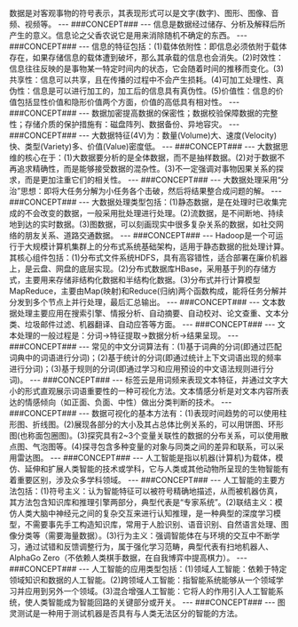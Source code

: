 数据是对客观事物的符号表示，其表现形式可以是文字(数字)、图形、图像、音频、视频等。
--- ###CONCEPT### ---
信息是数据经过储存、分析及解释后所产生的意义。信息论之父香农说它是用来消除随机不确定的东西。
--- ###CONCEPT### ---
信息的特征包括：(1)载体依附性：即信息必须依附于载体存在，如果存储信息的载体遭到破坏，那么其承载的信息也会消失。(2)时效性：信息往往反映的是事物某一特定时间内的状态，它会随着时间的推移而变化。(3)共享性：信息可以共享，且在传播的过程中不会产生损耗。(4)可加工处理性、真伪性：信息是可以进行加工的，加工后的信息具有真伪性。(5)价值性：信息的价值包括显性价值和隐形价值两个方面，价值的高低具有相对性。
--- ###CONCEPT### ---
数据加密提高数据的保密性；数据校验保障数据的完整性；存储介质的保护措施有：磁盘阵列、数据备份、异地容灾。
--- ###CONCEPT### ---
大数据特征(4V)为：数量(Volume)大、速度(Velocity)快、类型(Variety)多、价值(Value)密度低。
--- ###CONCEPT### ---
大数据思维的核心在于：(1)大数据要分析的是全体数据，而不是抽样数据。(2)对于数据不再追求精确性，而是能够接受数据的混杂性。(3)不一定强调对事物因果关系的探求，而是更加注重它们的相关性。
--- ###CONCEPT### ---
大数据处理采用“分治”思想：即将大任务分解为小任务各个击破，然后将结果整合成问题的解。
--- ###CONCEPT### ---
大数据处理类型包括：(1)静态数据，是在处理时已收集完成的不会改变的数据，一般采用批处理进行处理。(2)流数据，是不间断地、持续地到达的实时数据。(3)图数据，可以刻画现实中很多复杂关系的数据，如社交网络的朋友关系、道路交通数据。
--- ###CONCEPT### ---
Hadoop是一个可运行于大规模计算机集群上的分布式系统基础架构，适用于静态数据的批处理计算。其核心组件包括：(1)分布式文件系统HDFS，具有高容错性，适合部署在廉价机器上，是云盘、网盘的底层实现。(2)分布式数据库HBase，采用基于列的存储方式，主要用来存储非结构化数据和半结构化数据。(3)分布式并行计算模型MapReduce，主要由Map(映射)和Reduce(归纳)两个函数构成，能将任务分解并分发到多个节点上并行处理，最后汇总输出。
--- ###CONCEPT### ---
文本数据处理主要应用在搜索引擎、情报分析、自动摘要、自动校对、论文查重、文本分类、垃圾邮件过滤、机器翻译、自动应答等方面。
--- ###CONCEPT### ---
文本处理的一般过程是：分词→特征提取→数据分析→结果呈现。
--- ###CONCEPT### ---
常见的中文分词算法有：(1)基于词典的分词(即通过匹配词典中的词语进行分词)；(2)基于统计的分词(即通过统计上下文词语出现的频率进行分词)；(3)基于规则的分词(即通过学习和应用预设的中文语法规则进行分词)。
--- ###CONCEPT### ---
标签云是用词频来表现文本特征，并通过文字大小的形式直观展示词语重要性的一种可视化方法。文本情感分析是对文本内容所表达的情感倾向（如正面、负面、中性）做出分类判断的技术。
--- ###CONCEPT### ---
数据可视化的基本方法有：(1)表现时间趋势的可以使用柱形图、折线图。(2)展现各部分的大小及其占总体比例关系的，可以用饼图、环形图(也称面包圈图)。(3)探究具有2~3个变量关联性的数据的分布关系，可以使用散点图、气泡图等。(4)探寻包含多种变量的对象与同类之间的差异和联系，可以采用雷达图。
--- ###CONCEPT### ---
人工智能是指以机器(计算机)为载体，模仿、延伸和扩展人类智能的技术或学科，它与人类或其他动物所呈现的生物智能有着重要区别，涉及众多学科领域。
--- ###CONCEPT### ---
人工智能的主要方法包括：(1)符号主义：认为智能特征可以被符号精确地描述，从而被机器仿真，其方法包含知识库和推理引擎两部分，典型代表是“专家系统”。(2)联结主义：模仿人类大脑中神经元之间的复杂交互来进行认知推理，是一种典型的深度学习模型，不需要事先手工构造知识库，常用于人脸识别、语音识别、自然语言处理、图像分类等（需要海量数据）。(3)行为主义：强调智能体在与环境的交互中不断学习，通过试错和反馈调整行为，属于强化学习范畴，典型代表有扫地机器人、AlphaGo Zero（不依赖人类棋手数据，在自我博弈中提高棋力）。
--- ###CONCEPT### ---
人工智能的应用类型包括：(1)领域人工智能：依赖于特定领域知识和数据的人工智能。(2)跨领域人工智能：指智能系统能够从一个领域学习并应用到另外一个领域。(3)混合增强人工智能：它将人的作用引入人工智能系统，使人类智能成为智能回路的关键部分或开关。
--- ###CONCEPT### ---
图灵测试是一种用于测试机器是否具有与人类无法区分的智能的方法。
